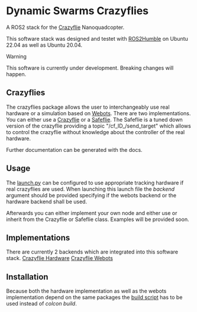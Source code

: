 # Dynamic Swarms Crazyflies

A ROS2 stack for the [Crazyflie](https://www.bitcraze.io/) Nanoquadcopter.

This software stack was designed and testet with [ROS2Humble](https://docs.ros.org/en/humble/index.html) on Ubuntu 22.04 as well as Ubuntu 20.04.

> [!WARNING]
> This software is currently under development. Breaking changes will happen.

## Crazyflies

The crazyflies package allows the user to interchangeably use real hardware or a simulation based on [Webots](https://cyberbotics.com/).
There are two implementations. You can either use a [Crazyflie](/src/crazyflies/crazyflies/crazyflie.py) or a [Safeflie](/src/crazyflies/crazyflies/crazyflie.py). The Safeflie is a tuned down version of the crazyflie providing a topic "/cf_ID_/send_target" which allows to control the crazyflie without knowledge about the controller of the real hardware. 

Further documentation can be generated with the docs.

## Usage

The [launch.py](/src/crazyflies/launch/launch.py) can be configured to use appropriate tracking hardware if real crazyflies are used.
When launching this launch file the _backend_ argument should be provided specifying if the webots backend or the hardware backend shall be used.

Afterwards you can either implement your own node and either use or inherit from the Crazyflie or Safeflie class.
Examples will be provided soon.

## Implementations

There are currently 2 backends which are integrated into this software stack.
[Crazyflie Hardware](https://github.com/DynamicSwarms/crazyflie_hardware)
[Crazyflie Webots](https://github.com/DynamicSwarms/crazyflie_webots)


## Installation
Because both the hardware implementation as well as the webots implementation depend on the same packages the [build script](/build.sh) has to be used instead of _colcon build_. 